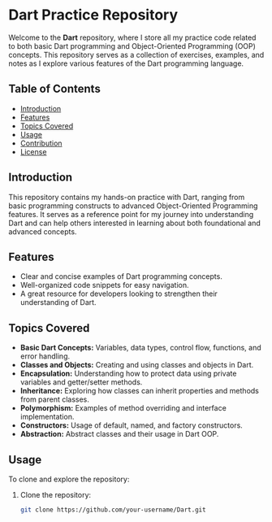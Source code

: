 # Dart Practice Repository

Welcome to the **Dart** repository, where I store all my practice code related to both basic Dart programming and Object-Oriented Programming (OOP) concepts. This repository serves as a collection of exercises, examples, and notes as I explore various features of the Dart programming language.

## Table of Contents
- [Introduction](#introduction)
- [Features](#features)
- [Topics Covered](#topics-covered)
- [Usage](#usage)
- [Contribution](#contribution)
- [License](#license)

## Introduction

This repository contains my hands-on practice with Dart, ranging from basic programming constructs to advanced Object-Oriented Programming features. It serves as a reference point for my journey into understanding Dart and can help others interested in learning about both foundational and advanced concepts.

## Features

- Clear and concise examples of Dart programming concepts.
- Well-organized code snippets for easy navigation.
- A great resource for developers looking to strengthen their understanding of Dart.

## Topics Covered

- **Basic Dart Concepts:** Variables, data types, control flow, functions, and error handling.
- **Classes and Objects:** Creating and using classes and objects in Dart.
- **Encapsulation:** Understanding how to protect data using private variables and getter/setter methods.
- **Inheritance:** Exploring how classes can inherit properties and methods from parent classes.
- **Polymorphism:** Examples of method overriding and interface implementation.
- **Constructors:** Usage of default, named, and factory constructors.
- **Abstraction:** Abstract classes and their usage in Dart OOP.

## Usage

To clone and explore the repository:

1. Clone the repository:
   ```bash
   git clone https://github.com/your-username/Dart.git
